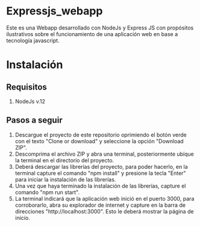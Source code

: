 # Expressjs_webapp
Este es una Webapp desarrollado con NodeJs y Express JS con propósitos ilustrativos sobre el funcionamiento de una aplicación web en base a tecnología javascript.

# Instalación

## Requisitos
1. NodeJs v.12

## Pasos a seguir
1. Descargue el proyecto de este repositorio oprimiendo el botón verde con el texto "Clone or download" y seleccione la opción "Download ZIP".
2. Descomprima el archivo ZIP y abra una terminal, posteriormente ubíque la terminal en el directorio del proyecto.
3. Deberá descargar las librerías del proyecto, para poder hacerlo, en la terminal capture el comando "npm install" y presione la tecla "Enter" para iniciar la instalación de las librerías.
4. Una vez que haya terminado la instalación de las librerías, capture el comando "npm run start".
5. La terminal indicará que la aplicación web inició en el puerto 3000, para corroborarlo, abra su explorador de internet y capture en la barra de direcciones "http://localhost:3000". Esto le deberá mostrar la página de inicio.

